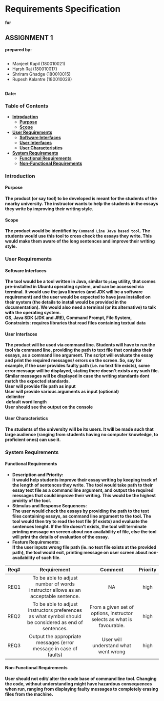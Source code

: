 # Requirements Specification # 
<b>for</b>
## ASSIGNMENT 1 ##
<b>prepared by:</b>
## 
* Manjeet Kapil (180010021)
* Harsh Raj (180010017)
* Shriram Ghadge (180010015)
* Rupesh Kalantre (180010029)
##

<b> Date: <b>

### Table of Contents ###
- [Introduction](#Introduction)
  - [Purpose](#Purpose)
  - [Scope](#Scope)
- [User Requirements](#user-requirements)
  - [Software Interfaces](#software-interfaces)
  - [User Interfaces](#user-interfaces)
  - [User Characteristics](#user-characteristics)
- [System Requirements](#system-requirements)
  - [Functional Requirements](#functional-requirements)
  - [Non-Functional Requirements](#non-functional-requirements)


### Introduction ###
#### Purpose ####
  The product (or say tool) to be developed is meant for the students of the nearby university. The instructor wants to help the students in the essays they write by improving their writing style.
#### Scope ####
  The product would be identified by `Command Line Java based tool`. The students would use this tool to cross check the essays they write. This would make them aware of the long sentences and improve their writing style.

### User Requirements ###
#### Software Interfaces ####
  The tool would be a tool written in Java, similar to `ping` utility, that comes pre-installed in Ubuntu operating system, and can be accessed via terminal. It would use the java libraries (and JDK will be a software requirement) and the user would be expected to have java installed on their system (the details to install would be provided in the documentation). We would also need a terminal (or its alternative) to talk with the operating system. <br>
  OS, Java SDK (JDK and JRE), Command Prompt, File System,  <br>
  Constraints: requires libraries that read files containing textual data <br>
#### User Interfaces #### 
  The product will be used via command line. Students will have to run the tool via command line, providing the path to text file that contains their essays, as a command line argument. The script will evaluate the essay and print the required messages/ errors on the screen. So, say for example, if the user provides faulty path (i.e. no text file exists), some error message will be displayed, stating there doesn't exists any such file. Similar messages will be displayed in case the writing standards dont match the expected standards. <br>
  User will provide file path as input <br>
  User will provide various arguments as input (optional) <br>
   &nbsp;delimiter <br>
   &nbsp;default word length <br>
  User should see the output on the console <br>

#### User Characteristics ####
  The students of the university will be its users. It will be made such that large audience (ranging from students having no computer knowledge, to proficient ones) can use it.
  
 ### System Requirements ###
 #### Functional Requirements ####
  * Description and Priority:          
    It would help students improve their essay writing by keeping track of the length of sentences they write. The tool would take path to their essay text file as a command line argument, and output the required messages that could improve their writing. This would be the highest proirity of the tool. 
  * Stimulus and Response Sequences:              
    The user would check the essays by providing the path to the text files containing essays, as command line argument to the tool. The tool would then try to read the text file (if exists) and evaluate the sentences lenght. If the file doesn't exists, the tool will terminate printing message on screen about non availability of file, else the tool will print the details of evaluation of the essay.
  * Feature Requirements:         
    If the user inputs wrong file path (ie. no text file exists at the provided path), the tool would exit, printing message on user screen about non-availability of such file. 
 
| Req#  				| Requirement		| Comment						| Priority |
| --------------------- |:---------------------:|:-----------------------------:|:-----:| 
| REQ1 | To be able to adjust number of words instructor allows as an acceptable sentence. | NA | high |
| REQ2 | To be able to adjust instructors preferences as what symbol should be considered as end of sentences. | From a given set of options, instructor selects as what is favourable. | high |
| REQ3 | Output the appropriate messages (error message in case of faults) | User will understand what went wrong | high |

#### Non-Functional Requirements ####
  User should not edit/ alter the code base of command line tool. Changing the code, without understanding might have hazardous consequences when run, ranging from displaying faulty messages to completely erasing files from the machine.
